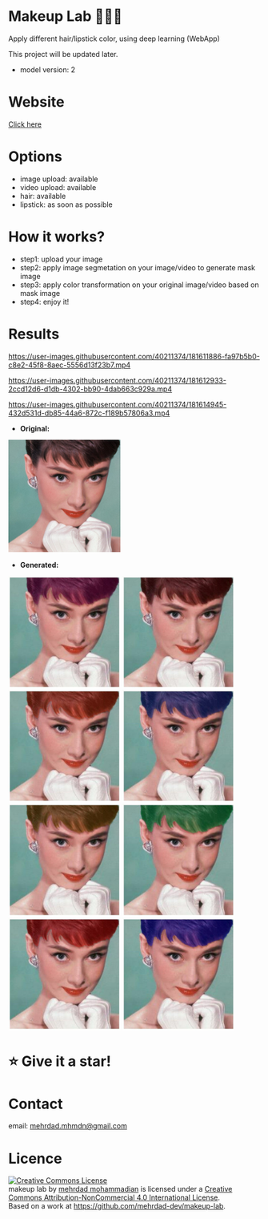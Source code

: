 # Makeup Lab 🧑‍🔬💄
Apply different hair/lipstick color, using deep learning (WebApp)

This project will be updated later.

- model version: 2

# Website

[Click here](https://mehrdad-dev-makeup-lab-app-2r88a0.streamlitapp.com/)


# Options
- image upload: available
- video upload: available
- hair: available
- lipstick: as soon as possible

# How it works?

- step1: upload your image
- step2: apply image segmetation on your image/video to generate mask image
- step3: apply color transformation on your original image/video based on mask image
- step4: enjoy it!


# Results

https://user-images.githubusercontent.com/40211374/181611886-fa97b5b0-c8e2-45f8-8aec-5556d13f23b7.mp4

https://user-images.githubusercontent.com/40211374/181612933-2ccd12d6-d1db-4302-bb90-4dab663c929a.mp4

https://user-images.githubusercontent.com/40211374/181614945-432d531d-db85-44a6-872c-f189b57806a3.mp4


- **Original:**
<img src="https://github.com/mehrdad-dev/makeup-lab/blob/main/assets/photo_2022-07-28_22-42-28.jpg" width="224" alt="mehrdad mohammadian, makeup lab, deep learning"/>

- **Generated:**
<p float="left">
<img src="https://github.com/mehrdad-dev/makeup-lab/blob/main/assets/photo_2022-07-28_22-42-34.jpg" width="224" alt="mehrdad mohammadian, makeup lab, deep learning"/>
<img src="https://github.com/mehrdad-dev/makeup-lab/blob/main/assets/photo_2022-07-28_22-42-36.jpg" width="224" alt="mehrdad mohammadian, makeup lab, deep learning"/>
<img src="https://github.com/mehrdad-dev/makeup-lab/blob/main/assets/photo_2022-07-28_22-42-40.jpg" width="224" alt="mehrdad mohammadian, makeup lab, deep learning"/>
<img src="https://github.com/mehrdad-dev/makeup-lab/blob/main/assets/photo_2022-07-28_22-42-43.jpg" width="224" alt="mehrdad mohammadian, makeup lab, deep learning"/>
<img src="https://github.com/mehrdad-dev/makeup-lab/blob/main/assets/photo_2022-07-28_22-42-45.jpg" width="224" alt="mehrdad mohammadian, makeup lab, deep learning"/>
<img src="https://github.com/mehrdad-dev/makeup-lab/blob/main/assets/photo_2022-07-28_23-14-25.jpg" width="224" alt="mehrdad mohammadian, makeup lab, deep learning"/>
<img src="https://github.com/mehrdad-dev/makeup-lab/blob/main/assets/photo_2022-07-28_23-14-16.jpg" width="224" alt="mehrdad mohammadian, makeup lab, deep learning"/>
<img src="https://github.com/mehrdad-dev/makeup-lab/blob/main/assets/photo_2022-07-28_23-14-07.jpg" width="224" alt="mehrdad mohammadian, makeup lab, deep learning"/>


</p>


# ⭐️ Give it a star!


# Contact
email:  mehrdad.mhmdn@gmail.com

# Licence
<a rel="license" href="http://creativecommons.org/licenses/by-nc/4.0/"><img alt="Creative Commons License" style="border-width:0" src="https://i.creativecommons.org/l/by-nc/4.0/88x31.png" /></a><br /><span xmlns:dct="http://purl.org/dc/terms/" property="dct:title">makeup lab</span> by <a xmlns:cc="http://creativecommons.org/ns#" href="https://github.com/mehrdad-dev" property="cc:attributionName" rel="cc:attributionURL">mehrdad mohammadian</a> is licensed under a <a rel="license" href="http://creativecommons.org/licenses/by-nc/4.0/">Creative Commons Attribution-NonCommercial 4.0 International License</a>.<br />Based on a work at <a xmlns:dct="http://purl.org/dc/terms/" href="https://github.com/mehrdad-dev/makeup-lab" rel="dct:source">https://github.com/mehrdad-dev/makeup-lab</a>.
